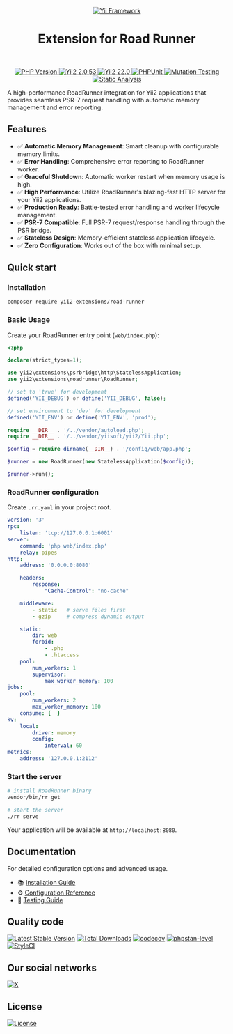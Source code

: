 <p align="center">
    <a href="https://github.com/yii2-extensions/road-runner" target="_blank">
        <img src="https://www.yiiframework.com/image/yii_logo_light.svg" alt="Yii Framework">
    </a>
    <h1 align="center">Extension for Road Runner</h1>
    <br>
</p>

<p align="center">
    <a href="https://www.php.net/releases/8.1/en.php" target="_blank">
        <img src="https://img.shields.io/badge/PHP-%3E%3D8.1-787CB5" alt="PHP Version">
    </a>
    <a href="https://github.com/yiisoft/yii2/tree/2.0.53" target="_blank">
        <img src="https://img.shields.io/badge/Yii2%20-2.0.53-blue" alt="Yii2 2.0.53">
    </a>
    <a href="https://github.com/yiisoft/yii2/tree/22.0" target="_blank">
        <img src="https://img.shields.io/badge/Yii2%20-22-blue" alt="Yii2 22.0">
    </a>
    <a href="https://github.com/yii2-extensions/road-runner/actions/workflows/build.yml" target="_blank">
        <img src="https://github.com/yii2-extensions/road-runner/actions/workflows/build.yml/badge.svg" alt="PHPUnit">
    </a> 
    <a href="https://dashboard.stryker-mutator.io/reports/github.com/yii2-extensions/road-runner/main" target="_blank">
        <img src="https://img.shields.io/endpoint?style=flat&url=https%3A%2F%2Fbadge-api.stryker-mutator.io%2Fgithub.com%2Fyii2-extensions%2Froad-runner%2Fmain" alt="Mutation Testing">
    </a>        
    <a href="https://github.com/yii2-extensions/road-runner/actions/workflows/static.yml" target="_blank">        
        <img src="https://github.com/yii2-extensions/road-runner/actions/workflows/static.yml/badge.svg" alt="Static Analysis">
    </a>  
</p>

A high-performance RoadRunner integration for Yii2 applications that provides seamless PSR-7 request handling with 
automatic memory management and error reporting.

## Features

- ✅ **Automatic Memory Management**: Smart cleanup with configurable memory limits.
- ✅ **Error Handling**: Comprehensive error reporting to RoadRunner worker.
- ✅ **Graceful Shutdown**: Automatic worker restart when memory usage is high.
- ✅ **High Performance**: Utilize RoadRunner's blazing-fast HTTP server for your Yii2 applications.
- ✅ **Production Ready**: Battle-tested error handling and worker lifecycle management.
- ✅ **PSR-7 Compatible**: Full PSR-7 request/response handling through the PSR bridge.
- ✅ **Stateless Design**: Memory-efficient stateless application lifecycle.
- ✅ **Zero Configuration**: Works out of the box with minimal setup.

## Quick start

### Installation

```bash
composer require yii2-extensions/road-runner
```

### Basic Usage

Create your RoadRunner entry point (`web/index.php`):

```php
<?php

declare(strict_types=1);

use yii2\extensions\psrbridge\http\StatelessApplication;
use yii2\extensions\roadrunner\RoadRunner;

// set to 'true' for development
defined('YII_DEBUG') or define('YII_DEBUG', false);

// set environment to 'dev' for development
defined('YII_ENV') or define('YII_ENV', 'prod');

require __DIR__ . '/../vendor/autoload.php';
require __DIR__ . '/../vendor/yiisoft/yii2/Yii.php';

$config = require dirname(__DIR__) . '/config/web/app.php';

$runner = new RoadRunner(new StatelessApplication($config));

$runner->run();
```

### RoadRunner configuration

Create `.rr.yaml` in your project root.

```yaml
version: '3'
rpc:
    listen: 'tcp://127.0.0.1:6001'
server:
    command: 'php web/index.php'
    relay: pipes
http:
    address: '0.0.0.0:8080'

    headers:
        response:
            "Cache-Control": "no-cache"

    middleware:
        - static   # serve files first
        - gzip     # compress dynamic output

    static:
        dir: web
        forbid:
            - .php
            - .htaccess
    pool:
        num_workers: 1
        supervisor:
            max_worker_memory: 100
jobs:
    pool:
        num_workers: 2
        max_worker_memory: 100
    consume: {  }
kv:
    local:
        driver: memory
        config:
            interval: 60
metrics:
    address: '127.0.0.1:2112'
```

### Start the server

```bash
# install RoadRunner binary
vendor/bin/rr get

# start the server
./rr serve
```

Your application will be available at `http://localhost:8080`.

## Documentation

For detailed configuration options and advanced usage.

- 📚 [Installation Guide](docs/installation.md)
- ⚙️ [Configuration Reference](docs/configuration.md) 
- 🧪 [Testing Guide](docs/testing.md)

## Quality code

[![Latest Stable Version](https://poser.pugx.org/yii2-extensions/road-runner/v)](https://github.com/yii2-extensions/road-runner/releases)
[![Total Downloads](https://poser.pugx.org/yii2-extensions/road-runner/downloads)](https://packagist.org/packages/yii2-extensions/road-runner)
[![codecov](https://codecov.io/gh/yii2-extensions/road-runner/graph/badge.svg?token=Upc4yA23YN)](https://codecov.io/gh/yii2-extensions/road-runner)
[![phpstan-level](https://img.shields.io/badge/PHPStan%20level-max-blue)](https://github.com/yii2-extensions/localeurls/actions/workflows/static.yml)
[![StyleCI](https://github.styleci.io/repos/698621511/shield?branch=main)](https://github.styleci.io/repos/698621511?branch=main)

## Our social networks

[![X](https://img.shields.io/badge/follow-@terabytesoftw-1DA1F2?logo=x&logoColor=1DA1F2&labelColor=555555&style=flat)](https://x.com/Terabytesoftw)

## License

[![License](https://img.shields.io/github/license/yii2-extensions/road-runner?cacheSeconds=0)](LICENSE.md)
